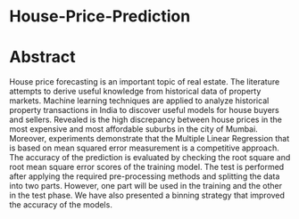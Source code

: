 # House-Price-Prediction

# Abstract

House price forecasting is an important topic of real estate. The literature attempts to derive useful knowledge from historical data of property markets. Machine learning techniques are applied to analyze historical property transactions in India to discover useful models for house buyers and sellers. Revealed is the high discrepancy between house prices in the most expensive and most affordable suburbs in the city of Mumbai. Moreover, experiments demonstrate that the Multiple Linear Regression that is based on mean squared error measurement is a competitive approach.
The accuracy of the prediction is evaluated by checking the root square and root mean square error scores of the training model. The test is performed after applying the required pre-processing methods and splitting the data into two parts. However, one part will be used in the training and the other in the test phase. We have also presented a binning strategy that improved the accuracy of the models.

 



